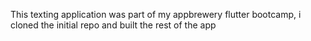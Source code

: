  This texting application was part of my appbrewery flutter bootcamp, i cloned the initial repo and built the rest of the app











